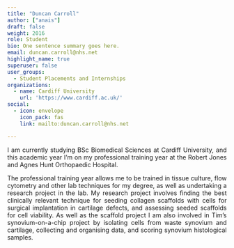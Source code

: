 ```yaml
---
title: "Duncan Carroll"
author: ["anais"]
draft: false
weight: 2016
role: Student
bio: One sentence summary goes here.
email: duncan.carroll@nhs.net
highlight_name: true
superuser: false
user_groups:
  - Student Placements and Internships
organizations:
  - name: Cardiff University
    url: 'https://www.cardiff.ac.uk/'
social:
  - icon: envelope
    icon_pack: fas
    link: mailto:duncan.carroll@nhs.net

---
```

<style>
body {
text-align: justify}
</style>

I am currently studying BSc Biomedical Sciences at Cardiff University, and this academic year
I’m on my professional training year at the Robert Jones and Agnes Hunt Orthopaedic Hospital.

The professional training year allows me to be trained in tissue culture, flow cytometry and
other lab techniques for my degree, as well as undertaking a research project in the lab. My
research project involves finding the best clinically relevant technique for seeding collagen
scaffolds with cells for surgical implantation in cartilage defects, and assessing seeded
scaffolds for cell viability. As well as the scaffold project I am also involved in Tim’s
synovium-on-a-chip project by isolating cells from waste synovium and cartilage, collecting and
organising data, and scoring synovium histological samples. 
